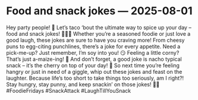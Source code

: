 # Food and snack jokes — 2025-08-01

Hey party people! 🎉 Let’s taco ‘bout the ultimate way to spice up your day – food and snack jokes! 🌮🍔🍕 Whether you’re a seasoned foodie or just love a good laugh, these jokes are sure to have you craving more! From cheesy puns to egg-citing punchlines, there’s a joke for every appetite. Need a pick-me-up? Just remember, I’m soy into you! 😏 Feeling a little corny? That’s just a-maize-ing! 🌽 And don’t forget, a good joke is nacho typical snack – it’s the cherry on top of your day! 🍒 So next time you’re feeling hangry or just in need of a giggle, whip out these jokes and feast on the laughter. Because life’s too short to take things too seriously, am I right?! Stay hungry, stay punny, and keep snackin’ on those jokes! 🤪🍩 #FoodieFridays #SnackAttack #LaughTillYouSnack